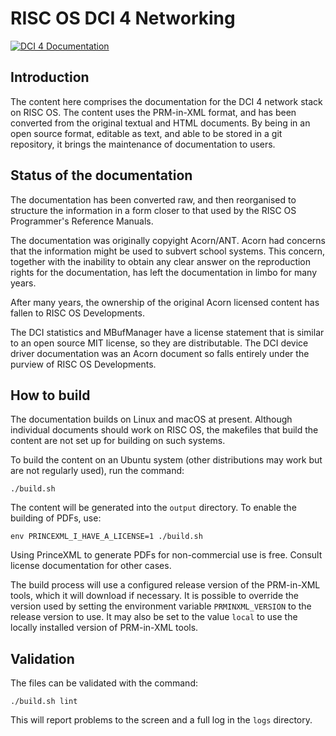 # RISC OS DCI 4 Networking

[![DCI 4 Documentation](https://img.shields.io/badge/Generated-Documents-yellow)](https://gerph.github.io/riscos-prm-dci4/)
## Introduction

The content here comprises the documentation for the DCI 4 network stack on RISC OS.
The content uses the PRM-in-XML format, and has been converted from the original
textual and HTML documents. By being in an open source format, editable as text,
and able to be stored in a git repository, it brings the maintenance of
documentation to users.

## Status of the documentation

The documentation has been converted raw, and then reorganised to structure the
information in a form closer to that used by the RISC OS Programmer's Reference
Manuals.

The documentation was originally copyight Acorn/ANT. Acorn had concerns that the
information might be used to subvert school systems. This concern, together with
the inability to obtain any clear answer on the reproduction rights for the
documentation, has left the documentation in limbo for many years.

After many years, the ownership of the original Acorn licensed content has
fallen to RISC OS Developments.

The DCI statistics and MBufManager have a license statement that is similar to
an open source MIT license, so they are distributable. The DCI device driver
documentation was an Acorn document so falls entirely under the purview of
RISC OS Developments.


## How to build

The documentation builds on Linux and macOS at present. Although individual documents should work on RISC OS, the makefiles that build the content are not set up for building on such systems.

To build the content on an Ubuntu system (other distributions may work but are not regularly used), run the command:

```
./build.sh
```

The content will be generated into the `output` directory. To enable the building of PDFs, use:

```
env PRINCEXML_I_HAVE_A_LICENSE=1 ./build.sh
```

Using PrinceXML to generate PDFs for non-commercial use is free. Consult license documentation for other cases.

The build process will use a configured release version of the PRM-in-XML tools, which it will download if necessary. It is possible to override the version used by setting the environment variable `PRMINXML_VERSION` to the release version to use. It may also be set to the value `local` to use the locally installed version of PRM-in-XML tools.

## Validation

The files can be validated with the command:

```
./build.sh lint
```

This will report problems to the screen and a full log in the `logs` directory.
